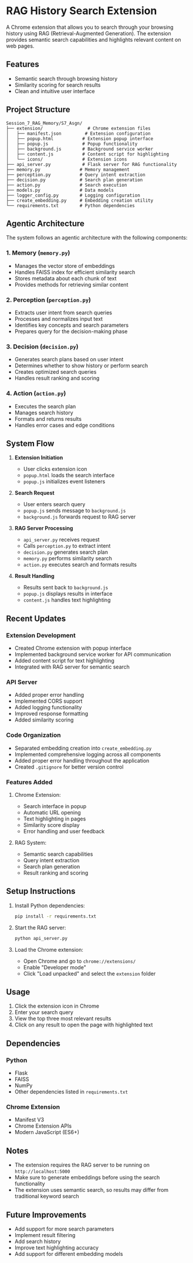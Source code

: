 # RAG History Search Extension

A Chrome extension that allows you to search through your browsing history using RAG (Retrieval-Augmented Generation). The extension provides semantic search capabilities and highlights relevant content on web pages.

## Features

- Semantic search through browsing history
- Similarity scoring for search results
- Clean and intuitive user interface

## Project Structure

```
Session_7_RAG_Memory/S7_Asgn/
├── extension/                 # Chrome extension files
│   ├── manifest.json         # Extension configuration
│   ├── popup.html           # Extension popup interface
│   ├── popup.js             # Popup functionality
│   ├── background.js        # Background service worker
│   ├── content.js           # Content script for highlighting
│   └── icons/               # Extension icons
├── api_server.py            # Flask server for RAG functionality
├── memory.py               # Memory management
├── perception.py           # Query intent extraction
├── decision.py             # Search plan generation
├── action.py               # Search execution
├── models.py               # Data models
├── logger_config.py        # Logging configuration
├── create_embedding.py     # Embedding creation utility
└── requirements.txt        # Python dependencies
```

## Agentic Architecture

The system follows an agentic architecture with the following components:

### 1. Memory (`memory.py`)
- Manages the vector store of embeddings
- Handles FAISS index for efficient similarity search
- Stores metadata about each chunk of text
- Provides methods for retrieving similar content

### 2. Perception (`perception.py`)
- Extracts user intent from search queries
- Processes and normalizes input text
- Identifies key concepts and search parameters
- Prepares query for the decision-making phase

### 3. Decision (`decision.py`)
- Generates search plans based on user intent
- Determines whether to show history or perform search
- Creates optimized search queries
- Handles result ranking and scoring

### 4. Action (`action.py`)
- Executes the search plan
- Manages search history
- Formats and returns results
- Handles error cases and edge conditions

## System Flow

1. **Extension Initiation**
   - User clicks extension icon
   - `popup.html` loads the search interface
   - `popup.js` initializes event listeners

2. **Search Request**
   - User enters search query
   - `popup.js` sends message to `background.js`
   - `background.js` forwards request to RAG server

3. **RAG Server Processing**
   - `api_server.py` receives request
   - Calls `perception.py` to extract intent
   - `decision.py` generates search plan
   - `memory.py` performs similarity search
   - `action.py` executes search and formats results

4. **Result Handling**
   - Results sent back to `background.js`
   - `popup.js` displays results in interface
   - `content.js` handles text highlighting

## Recent Updates

### Extension Development
- Created Chrome extension with popup interface
- Implemented background service worker for API communication
- Added content script for text highlighting
- Integrated with RAG server for semantic search

### API Server
- Added proper error handling
- Implemented CORS support
- Added logging functionality
- Improved response formatting
- Added similarity scoring

### Code Organization
- Separated embedding creation into `create_embedding.py`
- Implemented comprehensive logging across all components
- Added proper error handling throughout the application
- Created `.gitignore` for better version control

### Features Added
1. Chrome Extension:
   - Search interface in popup
   - Automatic URL opening
   - Text highlighting in pages
   - Similarity score display
   - Error handling and user feedback

2. RAG System:
   - Semantic search capabilities
   - Query intent extraction
   - Search plan generation
   - Result ranking and scoring

## Setup Instructions

1. Install Python dependencies:
   ```bash
   pip install -r requirements.txt
   ```

2. Start the RAG server:
   ```bash
   python api_server.py
   ```

3. Load the Chrome extension:
   - Open Chrome and go to `chrome://extensions/`
   - Enable "Developer mode"
   - Click "Load unpacked" and select the `extension` folder

## Usage

1. Click the extension icon in Chrome
2. Enter your search query
3. View the top three most relevant results
4. Click on any result to open the page with highlighted text

## Dependencies

### Python
- Flask
- FAISS
- NumPy
- Other dependencies listed in `requirements.txt`

### Chrome Extension
- Manifest V3
- Chrome Extension APIs
- Modern JavaScript (ES6+)

## Notes

- The extension requires the RAG server to be running on `http://localhost:5000`
- Make sure to generate embeddings before using the search functionality
- The extension uses semantic search, so results may differ from traditional keyword search

## Future Improvements

- Add support for more search parameters
- Implement result filtering
- Add search history
- Improve text highlighting accuracy
- Add support for different embedding models 